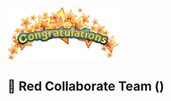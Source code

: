 
<img src="https://github.com/Red-collaborate-team/.github/blob/main/congratulations.png?raw=true" style="object-fit:contain;
            width:250px;
            height:auto;">

# 🍻 Red Collaborate Team ()
